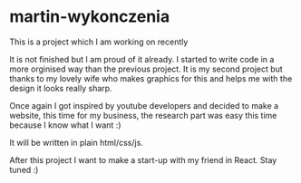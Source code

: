# martin-wykonczenia
This is a project which I am working on recently

It is not finished but I am proud of it already. I started to write code in a more orginised way than the previous project. It is my second project but thanks to my lovely wife who makes graphics for this and helps me with the design it looks really sharp.

Once again I got inspired by youtube developers and decided to make a website, this time for my business, the research part was easy this time because I know what I want :)

It will be written in plain html/css/js.

After this project I want to make a start-up with my friend in React. Stay tuned :)
